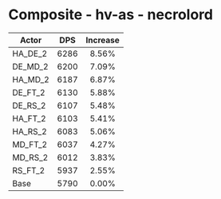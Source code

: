 # Composite - hv-as - necrolord
| Actor | DPS | Increase |
|---|:---:|:---:|
|HA_DE_2|6286|8.56%|
|DE_MD_2|6200|7.09%|
|HA_MD_2|6187|6.87%|
|DE_FT_2|6130|5.88%|
|DE_RS_2|6107|5.48%|
|HA_FT_2|6103|5.41%|
|HA_RS_2|6083|5.06%|
|MD_FT_2|6037|4.27%|
|MD_RS_2|6012|3.83%|
|RS_FT_2|5937|2.55%|
|Base|5790|0.00%|
